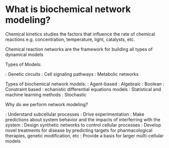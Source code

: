 What is biochemical network modeling?
=====================================

Chemical kinetics studies the factors that influence the rate of chemical reactions
e.g. concentration, temperature, light, catalysts, etc.

Chemical reaction networks are the framework for building all types of dynamical models

Types of Models:

: Genetic circuits
: Cell signaling pathways
: Metabolic networks

Types of biochemical network models:
: Agent-based
: Algebraic
: Boolean
: Constraint based
: echanistic differential equations models
: Statistical and machine learning methods
: Stochastic

Why do we perform network modeling?

: Understand subcellular processes
: Drive experimentation
: Make predictions about system behavior and the impacts of interferring with the system
: Design synthetic networks to control cellular processes
: Develop novel treatments for disease by predicting targets for pharmacological therapies, genetic modification, etc
: Provide a basis for larger multi-cellular models
